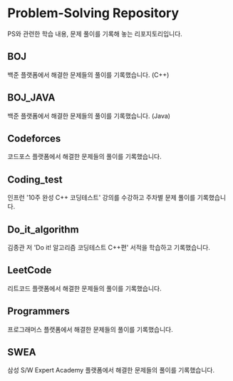 # Problem-Solving Repository

PS와 관련한 학습 내용, 문제 풀이를 기록해 놓는 리포지토리입니다.

## BOJ

백준 플랫폼에서 해결한 문제들의 풀이를 기록했습니다. (C++)

## BOJ_JAVA

백준 플랫폼에서 해결한 문제들의 풀이를 기록했습니다. (Java)

## Codeforces

코드포스 플랫폼에서 해결한 문제들의 풀이를 기록했습니다.

## Coding_test

인프런 '10주 완성 C++ 코딩테스트' 강의를 수강하고 주차별 문제 풀이를 기록했습니다.

## Do_it_algorithm

김종관 저 'Do it! 알고리즘 코딩테스트 C++편' 서적을 학습하고 기록했습니다.

## LeetCode

리트코드 플랫폼에서 해결한 문제들의 풀이를 기록했습니다.

## Programmers

프로그래머스 플랫폼에서 해결한 문제들의 풀이를 기록했습니다.

## SWEA

삼성 S/W Expert Academy 플랫폼에서 해결한 문제들의 풀이를 기록했습니다.
